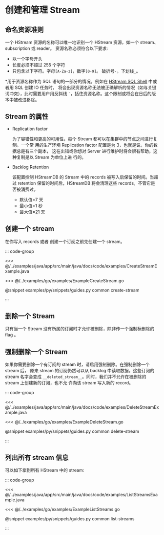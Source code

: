 # 创建和管理 Stream

## 命名资源准则

一个 HStream 资源的名称可以唯一地识别一个 HStream 资源，如一个 stream、 subscription 或 reader。
资源名称必须符合以下要求:

- 以一个字母开头
- 长度必须不超过 255 个字符
- 只包含以下字符。字母`[A-Za-z]`，数字`[0-9]`。
  破折号`-`，下划线`_`。

\*用于资源名称作为 SQL 语句的一部分的情况。例如在 [HStream SQL Shell](../reference/cli.md#hstream-sql) 中或者用 SQL 创建 IO 任务时，
将会出现资源名称无法被正确解析的情况（如与关键词冲突），此时需要用户用反斜线 `` ` ``，括住资源名称。这个限制或将会在日后的版本中被改进移除。

## Stream 的属性

- Replication factor

  为了容错性和更高的可用性，每个 Stream 都可以在集群中的节点之间进行复制。一个常
  用的生产环境 Replication factor 配置是为 3，也就是说，你的数据总是有三个副本，
  这在出错或你想对 Server 进行维护时将会很有帮助。这种复制是以 Stream 为单位上进
  行的。

- Backlog Retention

  该配置控制 HStreamDB 的 Stream 中的 records 被写入后保留的时间。当超过
  retention 保留的时间后，HStreamDB 将会清理这些 records，不管它是否被消费过。

  - 默认值=7 天
  - 最小值=1 秒
  - 最大值=21 天

## 创建一个 stream

在你写入 records 或者 创建一个订阅之前先创建一个 stream。

::: code-group

<<< @/../examples/java/app/src/main/java/docs/code/examples/CreateStreamExample.java

<<< @/../examples/go/examples/ExampleCreateStream.go

@snippet examples/py/snippets/guides.py common create-stream

:::

## 删除一个 Stream

只有当一个 Stream 没有所属的订阅时才允许被删除，除非传一个强制标删除的 flag 。

## 强制删除一个 Stream

如果你需要删除一个有订阅的 stream 时，请启用强制删除。在强制删除一个 stream 后，
原来 stream 的订阅仍然可以从 backlog 中读取数据。这些订阅的 stream 名字会变成
`__deleted_stream__`。同时，我们并不允许在被删除的 stream 上创建新的订阅，也不允
许向该 stream 写入新的 record。

::: code-group

<<< @/../examples/java/app/src/main/java/docs/code/examples/DeleteStreamExample.java

<<< @/../examples/go/examples/ExampleDeleteStream.go

@snippet examples/py/snippets/guides.py common delete-stream

:::

## 列出所有 stream 信息

可以如下拿到所有 HStream 中的 stream:

::: code-group

<<< @/../examples/java/app/src/main/java/docs/code/examples/ListStreamsExample.java

<<< @/../examples/go/examples/ExampleListStreams.go

@snippet examples/py/snippets/guides.py common list-streams

:::
